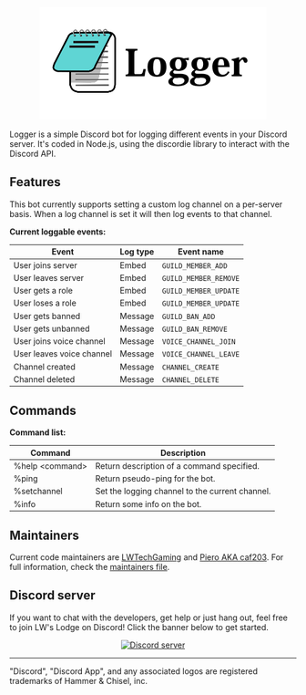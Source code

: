 <p style="text-align: center";>
<img src="./res/Logger.png"></p>

Logger is a simple Discord bot for logging different events in your Discord server. It's coded in Node.js, using the discordie library to interact with the Discord API.

## Features

This bot currently supports setting a custom log channel on a per-server basis. When a log channel is set it will then log events to that channel.

**Current loggable events:**

| Event | Log type | Event name |
| ----- | -------- | ------------ |
| User joins server | Embed | `GUILD_MEMBER_ADD` |
| User leaves server | Embed | `GUILD_MEMBER_REMOVE` |
| User gets a role | Embed | `GUILD_MEMBER_UPDATE` |
| User loses a role | Embed | `GUILD_MEMBER_UPDATE` |
| User gets banned | Message | `GUILD_BAN_ADD` |
| User gets unbanned | Message | `GUILD_BAN_REMOVE` |
| User joins voice channel | Message | `VOICE_CHANNEL_JOIN` |
| User leaves voice channel | Message | `VOICE_CHANNEL_LEAVE` |
| Channel created | Message | `CHANNEL_CREATE` |
| Channel deleted | Message | `CHANNEL_DELETE` |

## Commands

**Command list:**

| Command | Description |
| ------- | ----------- |
| %help \<command\> | Return description of a command specified. | 
| %ping | Return pseudo-ping for the bot. |
| %setchannel | Set the logging channel to the current channel. |
| %info | Return some info on the bot. |


## Maintainers

Current code maintainers are [LWTechGaming](https://github.com/LWTechGaming) and [Piero AKA caf203](https://github.com/caf203). For full information, check the [maintainers file](MAINTAINERS.md).

## Discord server

If you want to chat with the developers, get help or just hang out, feel free to join LW's Lodge on Discord! Click the banner below to get started.

<p align="center">
  <a href="https://discord.gg/NaN39J8"><img src="https://discordapp.com/api/guilds/293097624246943744/widget.png?style=banner2" alt="Discord server"></a>
</p>

---

"Discord", "Discord App", and any associated logos are registered trademarks of Hammer & Chisel, inc.
